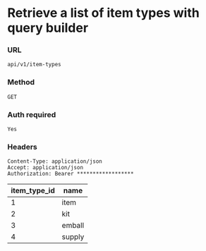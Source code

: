 # Retrieve a list of item types with query builder

### URL

```text
api/v1/item-types
```

### Method

```text
GET
```





### Auth required

```text
Yes
```

### Headers

```text
Content-Type: application/json
Accept: application/json
Authorization: Bearer ******************

```

| item_type_id | name   |
|--------------|--------|
| 1            | item   |
| 2            | kit    |
| 3            | emball |
| 4            | supply |
